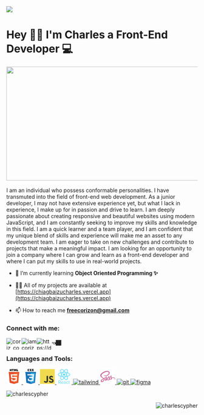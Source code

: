 <div id="header" align="left">
  <img src="https://media2.giphy.com/media/ES9cAJlcxblRESzOH1/giphy.gif?cid=ecf05e47nk1r284m9t42grnsru664fnb5vz6dlro7pdwe294&rid=giphy.gif&ct=g" width="100"/>
</div>
<h1 align="left">Hey 👋🏾 I'm Charles a Front-End Developer 💻</h1>
<div align="left">
  <img src="https://media1.giphy.com/media/v1.Y2lkPTc5MGI3NjExZmI4MTcwNzcxNzA1OTExMDY1NmE3YzI2NTNhOGIwZWI0YmFmZWMzOSZjdD1n/FNfcWhlz0GTkzcnZWh/giphy.gif" width="600" height="300"/>
</div>
<p align="left">I am an individual who possess conformable personalities. I have transmuted into the field of front-end web development. As a junior developer, I may not have extensive experience yet, but what I lack in experience, I make up for in passion and drive to learn. I am deeply passionate about creating responsive and beautiful websites using modern JavaScript, and I am constantly seeking to improve my skills and knowledge in this field. I am a quick learner and a team player, and I am confident that my unique blend of skills and experience will make me an asset to any development team. I am eager to take on new challenges and contribute to projects that make a meaningful impact. I am looking for an opportunity to join a company where I can grow and learn as a front-end developer and where I can put my skills to use in real-world projects.</p>

- 🌱 I’m currently learning **Object Oriented Programming ✨**

- 👨‍💻 All of my projects are available at [https://chiagbaizucharles.vercel.app](https://chiagbaizucharles.vercel.app)

- 📫 How to reach me **freecorizon@gmail.com**

<h3 align="left">Connect with me:</h3>
<p align="left">
<!-- <a href="https://dev.to/charlescypher" target="blank"><img align="left" src="https://raw.githubusercontent.com/rahuldkjain/github-profile-readme-generator/master/src/images/icons/Social/devto.svg" alt="charlescypher" height="30" width="40" /></a> -->
<a href="https://twitter.com/coriz_coder" target="blank"><img align="left" src="https://raw.githubusercontent.com/rahuldkjain/github-profile-readme-generator/master/src/images/icons/Social/twitter.svg" alt="coriz_coder" height="30" width="40" /></a>
<a href="https://instagram.com/iamcorizon" target="blank"><img align="left" src="https://raw.githubusercontent.com/rahuldkjain/github-profile-readme-generator/master/src/images/icons/Social/instagram.svg" alt="iamcorizon" height="30" width="40" /></a>
<a href="https://discord.gg/https://discord.gg/sA9P3XgQ" target="blank"><img align="left" src="https://raw.githubusercontent.com/rahuldkjain/github-profile-readme-generator/master/src/images/icons/Social/discord.svg" alt="https://discord.gg/sA9P3XgQ" height="30" width="40" /></a>
</p>

<h4 align="left">👈🏾</h4>

<h3 align="left">Languages and Tools:</h3>
<p align="left"> <a href="https://www.w3.org/html/" target="_blank" rel="noreferrer"> <img src="https://raw.githubusercontent.com/devicons/devicon/master/icons/html5/html5-original-wordmark.svg" alt="html5" width="40" height="40"/> </a>
  <a href="https://www.w3schools.com/css/" target="_blank" rel="noreferrer"> <img src="https://raw.githubusercontent.com/devicons/devicon/master/icons/css3/css3-original-wordmark.svg" alt="css3" width="40" height="40"/> </a>
  <a href="https://developer.mozilla.org/en-US/docs/Web/JavaScript" target="_blank" rel="noreferrer"> <img src="https://raw.githubusercontent.com/devicons/devicon/master/icons/javascript/javascript-original.svg" alt="javascript" width="40" height="40"/> </a>
  <a href="https://reactjs.org/" target="_blank" rel="noreferrer"> <img src="https://raw.githubusercontent.com/devicons/devicon/master/icons/react/react-original-wordmark.svg" alt="react" width="40" height="40"/> </a>
  <a href="https://tailwindcss.com/" target="_blank" rel="noreferrer"> <img src="https://www.vectorlogo.zone/logos/tailwindcss/tailwindcss-icon.svg" alt="tailwind" width="40" height="40"/> </a>
  <a href="https://sass-lang.com" target="_blank" rel="noreferrer"> <img src="https://raw.githubusercontent.com/devicons/devicon/master/icons/sass/sass-original.svg" alt="sass" width="40" height="40"/> </a>
  <a href="https://git-scm.com/" target="_blank" rel="noreferrer"> <img src="https://www.vectorlogo.zone/logos/git-scm/git-scm-icon.svg" alt="git" width="40" height="40"/> </a>
  <a href="https://www.figma.com/" target="_blank" rel="noreferrer"> <img src="https://www.vectorlogo.zone/logos/figma/figma-icon.svg" alt="figma" width="40" height="40"/> </a>
<!--    <a href="https://www.adobe.com/in/products/illustrator.html" target="_blank" rel="noreferrer"> <img src="https://www.vectorlogo.zone/logos/adobe_illustrator/adobe_illustrator-icon.svg" alt="illustrator" width="40" height="40"/> </a> -->
<!--   <a href="https://www.blender.org/" target="_blank" rel="noreferrer"> <img src="https://download.blender.org/branding/community/blender_community_badge_white.svg" alt="blender" width="40" height="40"/> </a>  -->
</p>

<p>&nbsp;<img align="left" src="https://github-readme-stats.vercel.app/api?username=charlescypher&show_icons=true&locale=en" alt="charlescypher" /></p>

<p><img align="right" src="https://github-readme-streak-stats.herokuapp.com/?user=charlescypher&" alt="charlescypher" /></p>
